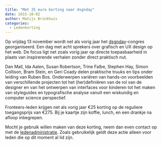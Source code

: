 ```yaml
---
title: "Met 25 euro korting naar dsgnday"
date: 2015-10-02
author: Matijs Brinkhuis
categories: 
  - Ledenkorting
---
```

Op vrijdag 13 november wordt net als vorig jaar het [dsgnday](http://dsgnday.nl)-congres georganiseerd. Een dag met acht sprekers over grafisch en UX design op het web. De focus ligt net zoals vorig jaar op directe toepasbaarheid in plaats van inspirerende verhalen zonder direct praktisch nut.

Dan Mall, Ida Aalen, Susan Robertson, Trine Falbe, Stephen Hay, Simon Collison, Bram Stein, en Geri Coady delen praktische truuks en tips onder leiding van Ruben Bos. Onderwerpen variëren van hands-on voorbeelden van verschillende projecten tot het (her)definiëren van de rol van de designer en van het ontwerpen van interfaces voor kinderen tot het maken van styleguides en typografische analyse vanuit een wiskundig en computer science perspectief.

Fronteers-leden krijgen net als vorig jaar €25 korting op de reguliere toegangsprijs van €275. Bij je kaartje zijn koffie, lunch, en een drankje na afloop inbegrepen.

Mocht je gebruik willen maken van deze korting, neem dan even contact op met de [ledenadministratie](/contact?Ledenadministratie#formulier-1). Zoals gebruikelijk geldt deze actie alleen voor leden die op dit moment al lid zijn.